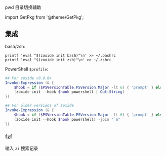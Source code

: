 pwd 目录切换辅助

import GetPkg from '@theme/GetPkg';

<GetPkg name="zoxide" dnf apt scoop pacman />

## 集成

bash/zsh:

```shell
printf 'eval "$(zoxide init bash)"\n' >> ~/.bashrc
printf 'eval "$(zoxide init zsh)"\n' >> ~/.zshrc
```

PowerShell `$profile`:

```powershell
## For zoxide v0.8.0+
Invoke-Expression (& {
    $hook = if ($PSVersionTable.PSVersion.Major -lt 6) { 'prompt' } else { 'pwd' }
    (zoxide init --hook $hook powershell | Out-String)
})

## For older versions of zoxide
Invoke-Expression (& {
    $hook = if ($PSVersionTable.PSVersion.Major -lt 6) { 'prompt' } else { 'pwd' }
    (zoxide init --hook $hook powershell) -join "`n"
})
```

### fzf

输入 `zi` 搜索记录
